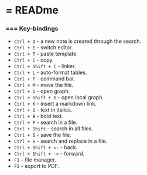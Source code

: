# = READme

### === Key-bindings

- `Ctrl + O` - a new note is created through the search.
- `Ctrl + E` - switch editor.
- `Ctrl + T` - paste template.
- `Ctrl + C` - copy.
- `Ctrl + Shift + C` - linker.
- `Ctrl + L` - auto-format tables.
- `Ctrl + P` - command bar.
- `Ctrl + M` - move the file.
- `Ctrl + G` - open graph.
- `Ctrl + Shift + G` - open local graph.
- `Ctrl + K` - insert a markdown link.
- `Ctrl + I` - text in italics.
- `Ctrl + B` - bold text.
- `Ctrl + F` - search in a file.
- `Ctrl + Shift` - search in all files.
- `Ctrl + S` - save the file.
- `Ctrl + H` - search and replace in a file.
- `Ctrl + Shift + <-` - back.
- `Ctrl + Shift + ->` - forward.
- `F1` - file manager.
- `F2` - export to PDF.